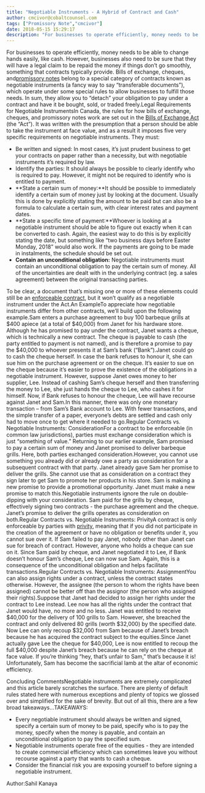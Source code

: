 ```yaml
---
title: "Negotiable Instruments - A Hybrid of Contract and Cash"
author: cmcivor@cobaltcounsel.com
tags: ["Promissory Note","cmcivor"]
date: 2018-05-15 15:29:17
description: "For businesses to operate efficiently, money needs to be able to change hands easily, like cash. However, businesses also need to be sure that they will have a legal claim to be repaid the money if th..."
---
```


For businesses to operate efficiently, money needs to be able to change hands easily, like cash. However, businesses also need to be sure that they will have a legal claim to be repaid the money if things don’t go smoothly, something that contracts typically provide. Bills of exchange, cheques, and[promissory notes](http://www.clausehound.com/legal-contract/16166) belong to a special category of contracts known as negotiable instruments (a fancy way to say “transferable documents”), which operate under some special rules to allow businesses to fulfill those needs. In sum, they allow you to “detach” your obligation to pay under a contract and have it be bought, sold, or traded freely.Legal Requirements for Negotiable InstrumentsIn Canada, the rules for how bills of exchange, cheques, and promissory notes work are set out in the [Bills of Exchange Act](http://laws-lois.justice.gc.ca/eng/acts/B-4/) (the “Act”). It was written with the presumption that a person should be able to take the instrument at face value, and as a result it imposes five very specific requirements on negotiable instruments. They must:
- Be written and signed: In most cases, it’s just prudent business to get your contracts on paper rather than a necessity, but with negotiable instruments it’s required by law.
- Identify the parties: It should always be possible to clearly identify who is required to  pay. However, it might not be required to identify who is entitled to payment.
- **State a certain sum of money:**It should be possible to immediately identify a certain sum of money just by looking at the document. Usually this is done by explicitly stating the amount to be paid but can also be a formula to calculate a certain sum, with clear interest rates and payment dates.
- **State a specific time of payment:**Whoever is looking at a negotiable instrument should be able to figure out exactly when it can be converted to cash. Again, the easiest way to do this is by explicitly stating the date, but something like “two business days before Easter Monday, 2018” would also work. If the payments are going to be made in instalments, the schedule should be set out.
- **Contain an unconditional obligation:** Negotiable instruments must contain an unconditional obligation to pay the certain sum of money. All of the uncertainties are dealt with in the underlying contract (eg. a sales agreement) between the original transacting parties.

To be clear, a document that’s missing one or more of these elements could still be an [enforceable contract](https://blog.clausehound.com/what-makes-a-contract-enforceable/), but it won’t qualify as a negotiable instrument under the Act.An ExampleTo appreciate how negotiable instruments differ from other contracts, we’ll build upon the following example.Sam enters a purchase agreement to buy 100 barbeque grills at $400 apiece (at a total of $40,000) from Janet for his hardware store. Although he has promised to pay under the contract, Janet wants a cheque, which is technically a new contract. The cheque is payable to cash (the party entitled to payment is not named), and is therefore a promise to pay the $40,000 to whoever presents it at Sam’s bank (“Bank”).Janet could go to cash the cheque herself. In case the bank refuses to honour it, she can sue him on the purchase agreement or on the cheque. It’s easier to sue on the cheque because it’s easier to prove the existence of the obligations in a negotiable instrument. However, suppose Janet owes money to her supplier, Lee. Instead of cashing Sam’s cheque herself and then transferring the money to Lee, she just hands the cheque to Lee, who cashes it for himself. Now, if Bank refuses to honour the cheque, Lee will have recourse against Janet and Sam.In this manner, there was only one monetary transaction – from Sam’s Bank account to Lee. With fewer transactions, and the simple transfer of a paper, everyone’s debts are settled and cash only had to move once to get where it needed to go.Regular Contracts vs. Negotiable Instruments: ConsiderationFor a contract to be enforceable (in common law jurisdictions), parties must exchange consideration which is just “something of value.” Returning to our earlier example, Sam promised to pay a certain sum of money and Janet promised to deliver barbeque grills. Here, both parties exchanged consideration.However, you cannot use something you already did or already owe a party as consideration for a subsequent contract with that party. Janet already gave Sam her promise to deliver the grills. She cannot use that as consideration on a contract they sign later to get Sam to promote her products in his store. Sam is making a new promise to provide a promotional opportunity. Janet must make a new promise to match this.Negotiable instruments ignore the rule on double-dipping with your consideration. Sam paid for the grills by cheque, effectively signing two contracts - the purchase agreement and the cheque. Janet’s promise to deliver the grills operates as consideration on both.Regular Contracts vs. Negotiable Instruments: PrivityA contract is only enforceable by parties with [privity](https://blog.clausehound.com/get-your-name-on-the-contract/), meaning that if you did not participate in the creation of the agreement or have no obligation or benefits under it, you cannot sue over it. If Sam failed to pay Janet, nobody other than Janet can sue for breach of contract. However, anyone who holds a cheque can sue on it. Since Sam paid by cheque, and Janet negotiated it to Lee, if Bank doesn’t honour Sam’s cheque, Lee can now sue Sam. Again, this is a consequence of the unconditional obligation and helps facilitate transactions.Regular Contracts vs. Negotiable Instruments: AssignmentYou can also assign rights under a contract, unless the contract states otherwise. However, the assignee (the person to whom the rights have been assigned) cannot be better off than the assignor (the person who assigned their rights).Suppose that Janet had decided to assign her rights under the contract to Lee instead. Lee now has all the rights under the contract that Janet would have, no more and no less. Janet was entitled to receive $40,000 for the delivery of 100 grills to Sam. However, she breached the contract and only delivered 80 grills (worth $32,000) by the specified date. Now Lee can only recoup $32,000 from Sam because of Janet’s breach because he has acquired the contract subject to the equities.Since Janet actually gave Lee the cheque for $40,000, Lee is now entitled to recoup the full $40,000 despite Janet’s breach because he can rely on the cheque at face value. If you’re thinking “hey, that’s unfair to Sam,” that’s because it is! Unfortunately, Sam has become the sacrificial lamb at the altar of economic efficiency.

 

Concluding CommentsNegotiable instruments are extremely complicated and this article barely scratches the surface. There are plenty of default rules stated here with numerous exceptions and plenty of topics we glossed over and simplified for the sake of brevity. But out of all this, there are a few broad takeaways...TAKEAWAYS:
- Every negotiable instrument should always be written and signed, specify a certain sum of money to be paid, specify who is to pay the money, specify when the money is payable, and contain an unconditional obligation to pay the specified sum.
- Negotiable instruments operate free of the equities - they are intended to create commercial efficiency which can sometimes leave you without recourse against a party that wants to cash a cheque. 
- Consider the financial risk you are exposing yourself to before signing a negotiable instrument.

Author:Sahil Kanaya